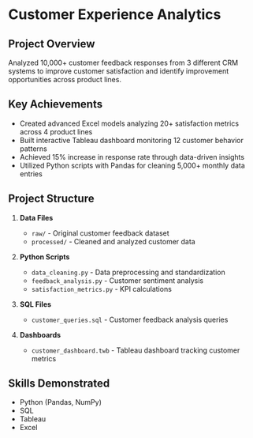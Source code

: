# Customer Experience Analytics 

## Project Overview
Analyzed 10,000+ customer feedback responses from 3 different CRM systems to improve customer satisfaction and identify improvement opportunities across product lines.

## Key Achievements
- Created advanced Excel models analyzing 20+ satisfaction metrics across 4 product lines
- Built interactive Tableau dashboard monitoring 12 customer behavior patterns
- Achieved 15% increase in response rate through data-driven insights
- Utilized Python scripts with Pandas for cleaning 5,000+ monthly data entries

## Project Structure

1. **Data Files**
   * `raw/` - Original customer feedback dataset
   * `processed/` - Cleaned and analyzed customer data

2. **Python Scripts**
   * `data_cleaning.py` - Data preprocessing and standardization
   * `feedback_analysis.py` - Customer sentiment analysis
   * `satisfaction_metrics.py` - KPI calculations

3. **SQL Files**
   * `customer_queries.sql` - Customer feedback analysis queries

4. **Dashboards**
   * `customer_dashboard.twb` - Tableau dashboard tracking customer metrics

## Skills Demonstrated
- Python (Pandas, NumPy)
- SQL
- Tableau
- Excel
